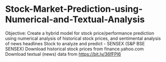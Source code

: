 # Stock-Market-Prediction-using-Numerical-and-Textual-Analysis
Objective: Create a hybrid model for stock price/performance  prediction using numerical analysis of historical stock prices, and  sentimental analysis of news headlines  Stock to analyze and predict - SENSEX (S&amp;P BSE SENSEX)  Download historical stock prices from finance.yahoo.com  Download textual (news) data from https://bit.ly/36fFPI6
